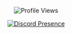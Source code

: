 <div align="center">
  
![Profile Views](https://komarev.com/ghpvc/?username=Rynix01&color=blurple&label=PROFILE+VIEWS)

[![Discord Presence](https://lanyard.cnrad.dev/api/538316319829917701)](https://discord.com/users/538316319829917701)
</div>


